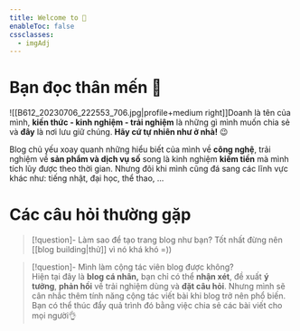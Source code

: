 ```yaml
---
title: Welcome to 🏡
enableToc: false
cssclasses:
  - imgAdj
---
```

# Bạn đọc thân mến 🤗

![[B612_20230706_222553_706.jpg|profile+medium right]]Doanh là tên của mình, **kiến thức - kinh nghiệm - trải nghiệm**  là những gì mình muốn chia sẻ và **đây** là nơi lưu giữ chúng. **Hãy cứ tự nhiên như ở nhà!** 😉

Blog chủ yếu xoay quanh những hiểu biết của mình về **công nghệ**, trải nghiệm về **sản phẩm và dịch vụ số** song là kinh nghiệm **kiếm tiền** mà mình tích lũy được theo thời gian. Nhưng đôi khi mình cũng đá sang các lĩnh vực khác như: tiếng nhật, đại học, thể thao, ...

# Các câu hỏi thường gặp

> [!question]- Làm sao để tạo trang blog như bạn?
> Tốt nhất đừng nên [[blog building|thử]] vì nó khá khó =))

> [!question]- Mình làm cộng tác viên blog được không?  
> Hiện tại đây là **blog cá nhân,** bạn chỉ có thể **nhận xét**, đề xuất **ý tưởng**, **phản hồi** về trải nghiệm dùng và **đặt câu hỏi**. Nhưng mình sẽ cân nhắc thêm tính năng cộng tác viết bài khi blog trở nên phổ biến. Bạn có thể thúc đẩy quả trình đó bằng việc chia sẻ các bài viết cho mọi người👌


